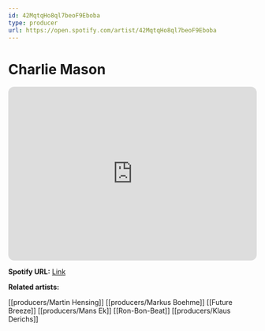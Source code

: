 ```yaml
---
id: 42MqtqHo8ql7beoF9Eboba
type: producer
url: https://open.spotify.com/artist/42MqtqHo8ql7beoF9Eboba
---
```

# Charlie Mason

<iframe style="border-radius:12px" src="https://open.spotify.com/embed/artist/42MqtqHo8ql7beoF9Eboba" width="100%" height="352" frameBorder="0" allowfullscreen="" allow="autoplay; clipboard-write; encrypted-media; fullscreen; picture-in-picture" loading="lazy"></iframe>

**Spotify URL:** [Link](https://open.spotify.com/artist/42MqtqHo8ql7beoF9Eboba)

**Related artists:**

[[producers/Martin Hensing]]
[[producers/Markus Boehme]]
[[Future Breeze]]
[[producers/Mans Ek]]
[[Ron-Bon-Beat]]
[[producers/Klaus Derichs]]
